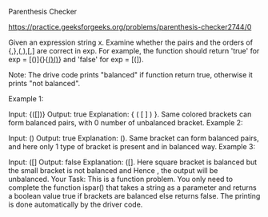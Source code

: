 Parenthesis Checker

https://practice.geeksforgeeks.org/problems/parenthesis-checker2744/0

Given an expression string x. Examine whether the pairs and the orders of {,},(,),[,] are correct in exp.
For example, the function should return 'true' for exp = [()]{}{[()()]()} and 'false' for exp = [(]).

Note: The drive code prints "balanced" if function return true, otherwise it prints "not balanced".

Example 1:

Input:
{([])}
Output: 
true
Explanation: 
{ ( [ ] ) }. Same colored brackets can form 
balanced pairs, with 0 number of 
unbalanced bracket.
Example 2:

Input: 
()
Output: 
true
Explanation: 
(). Same bracket can form balanced pairs, 
and here only 1 type of bracket is 
present and in balanced way.
Example 3:

Input: 
([]
Output: 
false
Explanation: 
([]. Here square bracket is balanced but 
the small bracket is not balanced and 
Hence , the output will be unbalanced.
Your Task:
This is a function problem. You only need to complete the function ispar() that takes a string as a parameter and returns a boolean value true if brackets are balanced else returns false. The printing is done automatically by the driver code.
